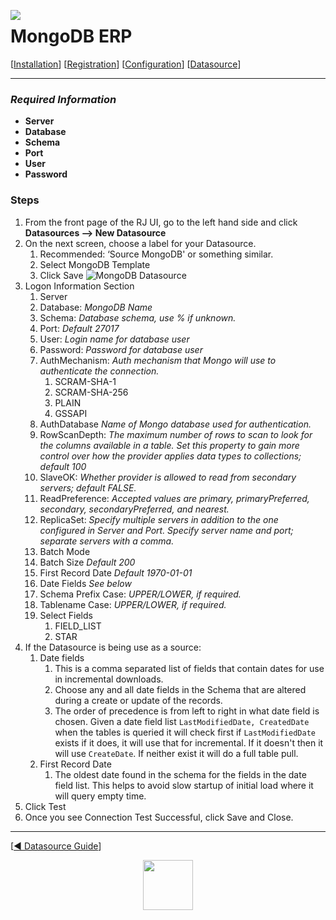  <a href="http://www.sesamesoftware.com"><img align=left src="../images/RJOrbit110x110.png"></img></a>

[comment]: # (Change Heading to reflect Datasource)

#  MongoDB ERP

[comment]: # (Leave Nav BAR untouched)

[[Installation](../guides/installguide.md)] [[Registration](../guides/RegistrationGuide.md)] [[Configuration](../guides/configurationGuide.md)] [[Datasource](../guides/DatasourceGuide.md)]

---

[comment]: # (Leave Or Alter Required info as needed)

### *Required Information*

* **Server**
* **Database**
* **Schema**
* **Port**
* **User**
* **Password**

### Steps

[comment]: # (step 1 is common to all Datasources)
[comment]: # (Step 2.1and 2.2 should be adjusted for Data Source specific)
[comment]: # (Step 3 should be Image of the datasource you can add the screenshot to the images folder or create a placeholder like {image of datasource screen})
[comment]: # (adjust step 4 and below as needed)

1. From the front page of the RJ UI, go to the left hand side and click **Datasources --> New Datasource**
2. On the next screen, choose a label for your Datasource.
   1. Recommended: ‘Source MongoDB' or something similar.
   2. Select MongoDB Template
   3. Click Save
   ![MongoDB Datasource](../images/MongoDB.png)
3. Logon Information Section
   1. Server
   2. Database: *MongoDB Name*
   3. Schema: *Database schema, use % if unknown.*
   4. Port: *Default 27017*
   5. User: *Login name for database user*
   6. Password: *Password for database user*
   7. AuthMechanism: *Auth mechanism that Mongo will use to authenticate the connection.*
      1. SCRAM-SHA-1
      2. SCRAM-SHA-256
      3. PLAIN
      4. GSSAPI
   8. AuthDatabase *Name of Mongo database used for authentication.* 
   9. RowScanDepth: *The maximum number of rows to scan to look for the columns available in a table. Set this property to  gain more control over how the provider applies data types to collections; default 100*
   10. SlaveOK: *Whether provider is allowed to read from secondary servers; default FALSE.*
   11. ReadPreference: *Accepted values are primary, primaryPreferred, secondary, secondaryPreferred, and nearest.*
   12. ReplicaSet: *Specify multiple servers in addition to the one configured in Server and Port. Specify server name and port; separate servers with a comma.*
   13. Batch Mode
   14. Batch Size *Default 200*
   15. First Record Date *Default 1970-01-01*
   16. Date Fields *See below*
   17. Schema Prefix Case: *UPPER/LOWER, if required.*
   18. Tablename Case: *UPPER/LOWER, if required.*
   19. Select Fields
       1.  FIELD_LIST
       2.  STAR
4. If the Datasource is being use as a source:
      1. Date fields
         1. This is a comma separated list of fields that contain dates for use in incremental downloads.
         2. Choose any and all date fields in the Schema that are altered during a create or update of the records.
         3. The order of precedence is from left to right in what date field is chosen. Given a date field list `LastModifiedDate, CreatedDate` when the tables is queried it will check first if `LastModifiedDate` exists if it does, it will use that for incremental. If it doesn't then it will use `CreateDate`. If neither exist it will do a full table pull.
      2. First Record Date
         1. The oldest date found in the schema for the fields in the date field list. This helps to avoid slow startup of initial load where it will query empty time.
5. Click Test
6. Once you see Connection Test Successful, click Save and Close.

---

[[&#9664; Datasource Guide](../guides/DatasourceGuide.md)]

<p align="center" >  <a href="http://www.sesamesoftware.com"><img align=center src="../images/poweredBy.png" height="80px"></img></a> </p>